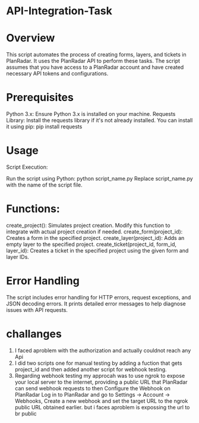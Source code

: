 # API-Integration-Task
# Overview
This script automates the process of creating forms, layers, and tickets in PlanRadar. It uses the PlanRadar API to perform these tasks. The script assumes that you have access to a PlanRadar account and have created necessary API tokens and configurations.
# Prerequisites
Python 3.x: Ensure Python 3.x is installed on your machine.
Requests Library: Install the requests library if it's not already installed. You can install it using pip:
pip install requests
# Usage
Script Execution:

Run the script using Python:
python script_name.py
Replace script_name.py with the name of the script file.

# Functions:

create_project(): Simulates project creation. Modify this function to integrate with actual project creation if needed.
create_form(project_id): Creates a form in the specified project.
create_layer(project_id): Adds an empty layer to the specified project.
create_ticket(project_id, form_id, layer_id): Creates a ticket in the specified project using the given form and layer IDs.
# Error Handling
The script includes error handling for HTTP errors, request exceptions, and JSON decoding errors.
It prints detailed error messages to help diagnose issues with API requests.

# challanges
1. I faced aproblem with the authorization and actually couldnot reach any Api
2. I did two scripts one for manual testing by adding a fuction that gets project_id and then added another script for webhook testing.
3. Regarding webhook testing my approcah was to use ngrok to expose your local server to the internet, providing a public URL that PlanRadar can send webhook requests to then Configure the Webhook on PlanRadar
Log in to PlanRadar and go to Settings → Account → Webhooks, Create a new webhook and set the target URL to the ngrok public URL obtained earlier. but i faces aproblem is expossing the url to br public 
